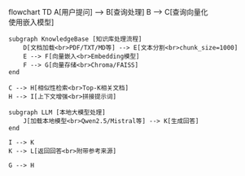 flowchart TD
    A[用户提问] --> B[查询处理]
    B --> C[查询向量化<br>使用嵌入模型]
    
    subgraph KnowledgeBase [知识库处理流程]
        D[文档加载<br>PDF/TXT/MD等] --> E[文本分割<br>chunk_size=1000]
        E --> F[向量嵌入<br>Embedding模型]
        F --> G[向量存储<br>Chroma/FAISS]
    end
    
    C --> H[相似性检索<br>Top-K相关文档]
    H --> I[上下文增强<br>拼接提示词]
    
    subgraph LLM [本地大模型处理]
        J[加载本地模型<br>Qwen2.5/Mistral等] --> K[生成回答]
    end
    
    I --> K
    K --> L[返回回答<br>附带参考来源]
    
    G --> H